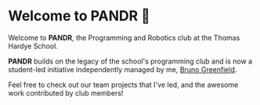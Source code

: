 # Welcome to PANDR 🐼

Welcome to **PANDR**, the Programming and Robotics club at the Thomas Hardye School.

**PANDR** builds on the legacy of the school's programming club and is now a student-led initiative independently managed by me, [Bruno Greenfield](https://github.com/BrunoGreenfield).

Feel free to check out our team projects that I've led, and the awesome work contributed by club members!
